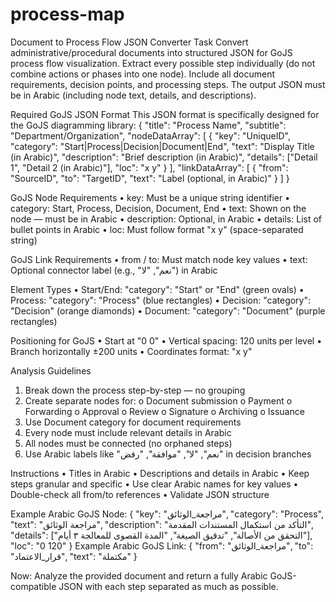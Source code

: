 # process-map

Document to Process Flow JSON Converter
Task
Convert administrative/procedural documents into structured JSON for GoJS process flow visualization.
Extract every possible step individually (do not combine actions or phases into one node).
Include all document requirements, decision points, and processing steps.
The output JSON must be in Arabic (including node text, details, and descriptions).
 
Required GoJS JSON Format
This JSON format is specifically designed for the GoJS diagramming library:
{
  "title": "Process Name",
  "subtitle": "Department/Organization", 
  "nodeDataArray": [
    {
      "key": "UniqueID",
      "category": "Start|Process|Decision|Document|End",
      "text": "Display Title (in Arabic)",
      "description": "Brief description (in Arabic)",
      "details": ["Detail 1", "Detail 2 (in Arabic)"],
      "loc": "x y"
    }
  ],
  "linkDataArray": [
    {
      "from": "SourceID", 
      "to": "TargetID",
      "text": "Label (optional, in Arabic)"
    }
  ]
}
 
GoJS Node Requirements
• key: Must be a unique string identifier
• category: Start, Process, Decision, Document, End
• text: Shown on the node — must be in Arabic
• description: Optional, in Arabic
• details: List of bullet points in Arabic
• loc: Must follow format "x y" (space-separated string)
 
GoJS Link Requirements
• from / to: Must match node key values
• text: Optional connector label (e.g., "نعم", "لا") in Arabic
 
Element Types
• Start/End: "category": "Start" or "End" (green ovals)
• Process: "category": "Process" (blue rectangles)
• Decision: "category": "Decision" (orange diamonds)
• Document: "category": "Document" (purple rectangles)
 
Positioning for GoJS
• Start at "0 0"
• Vertical spacing: 120 units per level
• Branch horizontally ±200 units
• Coordinates format: "x y"
 
Analysis Guidelines
1.	Break down the process step-by-step — no grouping
2.	Create separate nodes for:
o	Document submission
o	Payment
o	Forwarding
o	Approval
o	Review
o	Signature
o	Archiving
o	Issuance
3.	Use Document category for document requirements
4.	Every node must include relevant details in Arabic
5.	All nodes must be connected (no orphaned steps)
6.	Use Arabic labels like "نعم", "لا", "موافقة", "رفض" in decision branches
 
Instructions
• Titles in Arabic
• Descriptions and details in Arabic
• Keep steps granular and specific
• Use clear Arabic names for key values
• Double-check all from/to references
• Validate JSON structure
 
Example Arabic GoJS Node:
{
  "key": "مراجعة_الوثائق",
  "category": "Process",
  "text": "مراجعة الوثائق",
  "description": "التأكد من استكمال المستندات المقدمة",
  "details": ["التحقق من الأصالة", "تدقيق الصيغة", "المدة القصوى للمعالجة ٣ أيام"],
  "loc": "0 120"
}
Example Arabic GoJS Link:
{
  "from": "مراجعة_الوثائق",
  "to": "قرار_الاعتماد",
  "text": "مكتملة"
}
 
Now: Analyze the provided document and return a fully Arabic GoJS-compatible JSON with each step separated as much as possible.

